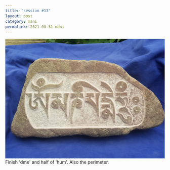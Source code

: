 ```yaml
---
title: "session #13"
layout: post
category: mani
permalink: 2021-08-31-mani
---
```


![stone16](/assets/images/mani/mani10/stone16.jpg)
Finish 'dme' and half of 'hum'. Also the perimeter.
